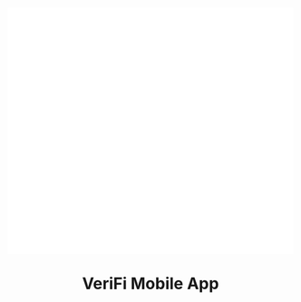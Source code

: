 <h1 align="center">

![VeriFi Logo](assets/launcher_icon/verifi_logo_white_transparent.png)

VeriFi Mobile App

</h1>
